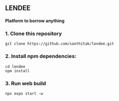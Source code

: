 ## LENDEE

#### Platform to borrow anything

### 1. Clone this repository
```
git clone https://github.com/santhitak/lendee.git
```

### 2. Install npm dependencies:
```
cd lendee
npm install
```

### 3. Run web build
```
npx expo start -w
```
